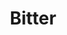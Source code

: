 ---
title: "Bitter"
authors: 
 - Akwaeke Emezi
publishers:
 - Faber & Faber
publish: 2022
series:
 - Pet
weight: 2
tags: 
 - sff
 - queer
 - canon
---